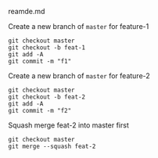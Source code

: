 reamde.md

Create a new branch of `master` for feature-1
```
git checkout master
git checkout -b feat-1
git add -A
git commit -m "f1"
```

Create a new branch of `master` for feature-2
```
git checkout master
git checkout -b feat-2
git add -A
git commit -m "f2"
```

Squash merge feat-2 into master first
```
git checkout master 
git merge --squash feat-2
```